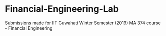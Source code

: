 # Financial-Engineering-Lab
Submissions made for IIT Guwahati Winter Semester (2019) MA 374 course - Financial Engineering
